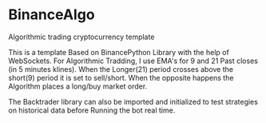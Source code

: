 # BinanceAlgo
Algorithmic trading cryptocurrency template

This  is a template Based on BinancePython Library with the help of WebSockets.
For Algorithmic Tradding, I use EMA's for 9 and 21 Past closes (in 5 minutes klines). 
When the Longer(21) period crosses above the short(9) period it is set to sell/short.
When the opposite happens the Algorithm places a long/buy market order.

The Backtrader library can also be imported and initialized to test strategies on historical data before Running  the bot real time.
